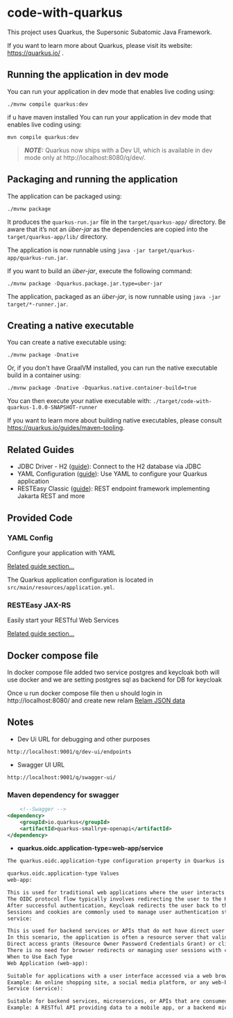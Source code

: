 # code-with-quarkus

This project uses Quarkus, the Supersonic Subatomic Java Framework.

If you want to learn more about Quarkus, please visit its website: https://quarkus.io/ .

## Running the application in dev mode

You can run your application in dev mode that enables live coding using:

```shell script
./mvnw compile quarkus:dev
```

if u have maven installed You can run your application in dev mode that enables live coding using:

```shell script
mvn compile quarkus:dev
```

> **_NOTE:_**  Quarkus now ships with a Dev UI, which is available in dev mode only at http://localhost:8080/q/dev/.

## Packaging and running the application

The application can be packaged using:

```shell script
./mvnw package
```

It produces the `quarkus-run.jar` file in the `target/quarkus-app/` directory.
Be aware that it’s not an _über-jar_ as the dependencies are copied into the `target/quarkus-app/lib/` directory.

The application is now runnable using `java -jar target/quarkus-app/quarkus-run.jar`.

If you want to build an _über-jar_, execute the following command:

```shell script
./mvnw package -Dquarkus.package.jar.type=uber-jar
```

The application, packaged as an _über-jar_, is now runnable using `java -jar target/*-runner.jar`.

## Creating a native executable

You can create a native executable using:

```shell script
./mvnw package -Dnative
```

Or, if you don't have GraalVM installed, you can run the native executable build in a container using:

```shell script
./mvnw package -Dnative -Dquarkus.native.container-build=true
```

You can then execute your native executable with: `./target/code-with-quarkus-1.0.0-SNAPSHOT-runner`

If you want to learn more about building native executables, please consult https://quarkus.io/guides/maven-tooling.

## Related Guides

- JDBC Driver - H2 ([guide](https://quarkus.io/guides/datasource)): Connect to the H2 database via JDBC
- YAML Configuration ([guide](https://quarkus.io/guides/config-yaml)): Use YAML to configure your Quarkus application
- RESTEasy Classic ([guide](https://quarkus.io/guides/resteasy)): REST endpoint framework implementing Jakarta REST and
  more

## Provided Code

### YAML Config

Configure your application with YAML

[Related guide section...](https://quarkus.io/guides/config-reference#configuration-examples)

The Quarkus application configuration is located in `src/main/resources/application.yml`.

### RESTEasy JAX-RS

Easily start your RESTful Web Services

[Related guide section...](https://quarkus.io/guides/getting-started#the-jax-rs-resources)

## Docker compose file

In docker compose file added two service postgres and keycloak both will use docker and we are setting postgres sql as
backend for DB for keycloak

Once u run docker compose file then u should login in http://localhost:8080/ and create new
relam [Relam JSON data](/quarkus-auth-poc.json)

## Notes

- Dev Ui URL for debugging and other purposes

```text
http://localhost:9001/q/dev-ui/endpoints
```

- Swagger UI URL
```text
http://localhost:9001/q/swagger-ui/
```

### Maven dependency for swagger

```xml
    <!--Swagger -->
<dependency>
    <groupId>io.quarkus</groupId>
    <artifactId>quarkus-smallrye-openapi</artifactId>
</dependency>
```

- **quarkus.oidc.application-type=web-app/service**

```txt
The quarkus.oidc.application-type configuration property in Quarkus is used to specify the type of OIDC (OpenID Connect) application you are developing. This helps Quarkus configure the appropriate authentication and authorization mechanisms for your application. The two primary types are web-app and service.

quarkus.oidc.application-type Values
web-app:

This is used for traditional web applications where the user interacts with the application through a web browser.
The OIDC protocol flow typically involves redirecting the user to the Keycloak login page for authentication.
After successful authentication, Keycloak redirects the user back to the application with the authorization code, which is then exchanged for tokens.
Sessions and cookies are commonly used to manage user authentication state.
service:

This is used for backend services or APIs that do not have direct user interaction through a browser.
In this scenario, the application is often a resource server that validates tokens received in API requests.
Direct access grants (Resource Owner Password Credentials Grant) or client credentials grant type are often used.
There is no need for browser redirects or managing user sessions with cookies.
When to Use Each Type
Web Application (web-app):

Suitable for applications with a user interface accessed via a web browser.
Example: An online shopping site, a social media platform, or any web-based dashboard.
Service (service):

Suitable for backend services, microservices, or APIs that are consumed by other services or applications.
Example: A RESTful API providing data to a mobile app, or a backend microservice in a microservices architecture.

```